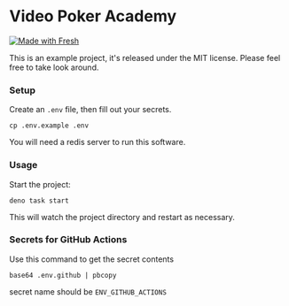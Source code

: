 # Video Poker Academy

[![Made with Fresh](https://fresh.deno.dev/fresh-badge.svg)](https://fresh.deno.dev)

This is an example project, it's released under the MIT license. Please feel
free to take look around.

### Setup

Create an `.env` file, then fill out your secrets.

```
cp .env.example .env
```

You will need a redis server to run this software.

### Usage

Start the project:

```
deno task start
```

This will watch the project directory and restart as necessary.

### Secrets for GitHub Actions

Use this command to get the secret contents

```
base64 .env.github | pbcopy
```

secret name should be `ENV_GITHUB_ACTIONS`
